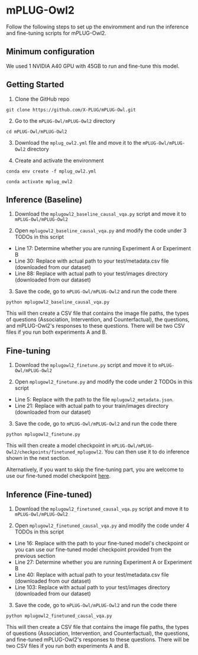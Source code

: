 # mPLUG-Owl2

Follow the following steps to set up the enviromment and run the inference and fine-tuning scripts for mPLUG-Owl2. 

## Minimum configuration

We used 1 NVIDIA A40 GPU with 45GB to run and fine-tune this model.

## Getting Started

1. Clone the GitHub repo

``git clone https://github.com/X-PLUG/mPLUG-Owl.git``

2. Go to the ``mPLUG-Owl/mPLUG-Owl2`` directory
   
``cd mPLUG-Owl/mPLUG-Owl2``

3. Download the ``mplug_owl2.yml`` file and move it to the ``mPLUG-Owl/mPLUG-Owl2`` directory

4. Create and activate the environment

``conda env create -f mplug_owl2.yml``

``conda activate mplug_owl2``

## Inference (Baseline)

1. Download the ``mplugowl2_baseline_causal_vqa.py`` script and move it to ``mPLUG-Owl/mPLUG-Owl2``

2. Open ``mplugowl2_baseline_causal_vqa.py`` and modify the code under 3 TODOs in this script

- Line 17: Determine whether you are running Experiment A or Experiment B
- Line 30: Replace with actual path to your test/metadata.csv file (downloaded from our dataset)
- Line 88: Replace with actual path to your test/images directory (downloaded from our dataset)

3. Save the code, go to ``mPLUG-Owl/mPLUG-Owl2`` and run the code there

``python mplugowl2_baseline_causal_vqa.py``

This will then create a CSV file that contains the image file paths, the types of questions (Association, Intervention, and Counterfactual), the questions, and mPLUG-Owl2's responses to these questions. There will be two CSV files if you run both experiments A and B.

## Fine-tuning

1. Download the ``mplugowl2_finetune.py`` script and move it to ``mPLUG-Owl/mPLUG-Owl2``

2. Open ``mplugowl2_finetune.py`` and modify the code under 2 TODOs in this script

- Line 5: Replace with the path to the file ``mplugowl2_metadata.json``.
- Line 21: Replace with actual path to your train/images directory (downloaded from our dataset)

3. Save the code, go to ``mPLUG-Owl/mPLUG-Owl2`` and run the code there

``python mplugowl2_finetune.py``

This will then create a model checkpoint in ``mPLUG-Owl/mPLUG-Owl2/checkpoints/finetuned_mplugowl2``. You can then use it to do inference shown in the next section.

Alternatively, if you want to skip the fine-tuning part, you are welcome to use our fine-tuned model checkpoint [here](https://drive.google.com/drive/folders/1-ylMnkeCrDl2mSYmMc8DMKsi4so_IdNT?usp=sharing).

## Inference (Fine-tuned)

1. Download the ``mplugowl2_finetuned_causal_vqa.py`` script and move it to ``mPLUG-Owl/mPLUG-Owl2``

2. Open ``mplugowl2_finetuned_causal_vqa.py`` and modify the code under 4 TODOs in this script

- Line 16: Replace with the path to your fine-tuned model's checkpoint or you can use our fine-tuned model checkpoint provided from the previous section
- Line 27: Determine whether you are running Experiment A or Experiment B
- Line 40: Replace with actual path to your test/metadata.csv file (downloaded from our dataset)
- Line 103: Replace with actual path to your test/images directory (downloaded from our dataset)

3. Save the code, go to ``mPLUG-Owl/mPLUG-Owl2`` and run the code there

``python mplugowl2_finetuned_causal_vqa.py``

This will then create a CSV file that contains the image file paths, the types of questions (Association, Intervention, and Counterfactual), the questions, and fine-tuned mPLUG-Owl2's responses to these questions. There will be two CSV files if you run both experiments A and B.
